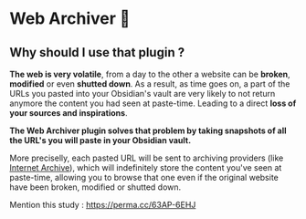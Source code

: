# Web Archiver 📁

## Why should I use that plugin ?
**The web is very volatile**, from a day to the other a website can be **broken**, **modified** or even **shutted down**.
As a result, as time goes on, a part of the URLs you pasted into your Obsidian's vault are very likely to not return anymore the content you had seen at paste-time. Leading to a direct **loss of your sources and inspirations**.

**The Web Archiver plugin solves that problem by taking snapshots of all the URL's you will paste in your Obsidian vault.**

More preciselly, each pasted URL will be sent to archiving providers (like [Internet Archive](archive.org)), which will indefinitely store the content you've seen at paste-time, allowing you to browse that one even if the original website have been broken, modified or shutted down.

Mention this study : https://perma.cc/63AP-6EHJ